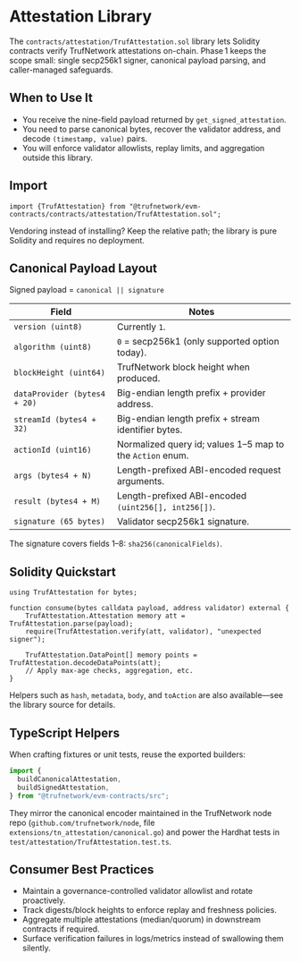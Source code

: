 # Attestation Library

The `contracts/attestation/TrufAttestation.sol` library lets Solidity contracts verify TrufNetwork attestations on-chain. Phase 1 keeps the scope small: single secp256k1 signer, canonical payload parsing, and caller-managed safeguards.

## When to Use It
- You receive the nine-field payload returned by `get_signed_attestation`.
- You need to parse canonical bytes, recover the validator address, and decode `(timestamp, value)` pairs.
- You will enforce validator allowlists, replay limits, and aggregation outside this library.

## Import
```solidity
import {TrufAttestation} from "@trufnetwork/evm-contracts/contracts/attestation/TrufAttestation.sol";
```
Vendoring instead of installing? Keep the relative path; the library is pure Solidity and requires no deployment.

## Canonical Payload Layout
Signed payload = `canonical || signature`

| Field | Notes |
| --- | --- |
| `version (uint8)` | Currently `1`. |
| `algorithm (uint8)` | `0` = secp256k1 (only supported option today). |
| `blockHeight (uint64)` | TrufNetwork block height when produced. |
| `dataProvider (bytes4 + 20)` | Big-endian length prefix + provider address. |
| `streamId (bytes4 + 32)` | Big-endian length prefix + stream identifier bytes. |
| `actionId (uint16)` | Normalized query id; values 1–5 map to the `Action` enum. |
| `args (bytes4 + N)` | Length-prefixed ABI-encoded request arguments. |
| `result (bytes4 + M)` | Length-prefixed ABI-encoded `(uint256[], int256[])`. |
| `signature (65 bytes)` | Validator secp256k1 signature. |

The signature covers fields 1–8: `sha256(canonicalFields)`.

## Solidity Quickstart
```solidity
using TrufAttestation for bytes;

function consume(bytes calldata payload, address validator) external {
    TrufAttestation.Attestation memory att = TrufAttestation.parse(payload);
    require(TrufAttestation.verify(att, validator), "unexpected signer");

    TrufAttestation.DataPoint[] memory points = TrufAttestation.decodeDataPoints(att);
    // Apply max-age checks, aggregation, etc.
}
```

Helpers such as `hash`, `metadata`, `body`, and `toAction` are also available—see the library source for details.

## TypeScript Helpers
When crafting fixtures or unit tests, reuse the exported builders:
```ts
import {
  buildCanonicalAttestation,
  buildSignedAttestation,
} from "@trufnetwork/evm-contracts/src";
```
They mirror the canonical encoder maintained in the TrufNetwork node repo (`github.com/trufnetwork/node`, file `extensions/tn_attestation/canonical.go`) and power the Hardhat tests in `test/attestation/TrufAttestation.test.ts`.

## Consumer Best Practices
- Maintain a governance-controlled validator allowlist and rotate proactively.
- Track digests/block heights to enforce replay and freshness policies.
- Aggregate multiple attestations (median/quorum) in downstream contracts if required.
- Surface verification failures in logs/metrics instead of swallowing them silently.
